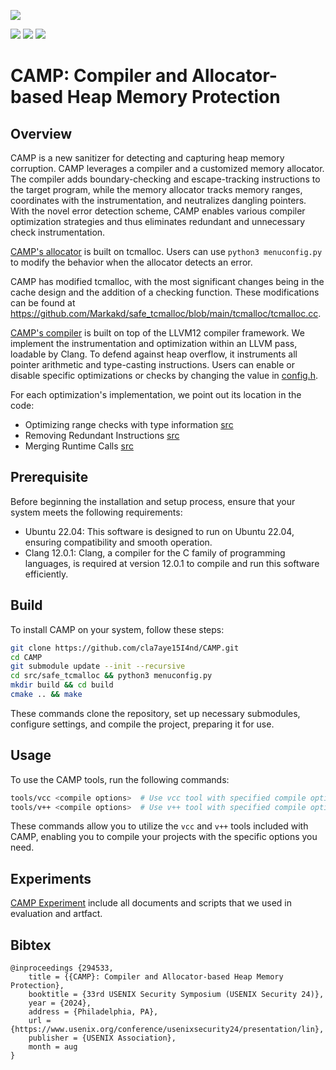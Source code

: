 ![](https://www.usenix.org/sites/default/files/usenix_logo_300x150_neat_2.png)

![](https://secartifacts.github.io/usenixsec2024/usenixbadges-available.png)
![](https://secartifacts.github.io/usenixsec2024/usenixbadges-functional.png)
![](https://secartifacts.github.io/usenixsec2024/usenixbadges-reproduced.png)

# CAMP: Compiler and Allocator-based Heap Memory Protection

## Overview

CAMP is a new sanitizer for detecting and capturing heap memory corruption. CAMP leverages a compiler and a customized memory allocator. The compiler adds boundary-checking and escape-tracking instructions to the target program, while the memory allocator tracks memory ranges, coordinates with the instrumentation, and neutralizes dangling pointers. With the novel error detection scheme, CAMP enables various compiler optimization strategies and thus eliminates redundant and unnecessary check instrumentation.


[CAMP's allocator](https://github.com/Markakd/safe_tcmalloc) is built on tcmalloc. Users can use `python3 menuconfig.py` to modify the behavior when the allocator detects an error.

CAMP has modified tcmalloc, with the most significant changes being in the cache design and the addition of a checking function. These modifications can be found at https://github.com/Markakd/safe_tcmalloc/blob/main/tcmalloc/tcmalloc.cc.

[CAMP's compiler](src/compiler_pass) is built on top of the LLVM12 compiler framework. We implement the instrumentation and optimization within an LLVM pass, loadable by Clang. To defend against heap overflow, it instruments all pointer arithmetic and type-casting instructions. Users can enable or disable specific optimizations or checks by changing the value in [config.h](src/compiler_pass/config.h).

For each optimization's implementation, we point out its location in the code:
- Optimizing range checks with type information [src](src/compiler_pass/Protection.cpp#L548)
- Removing Redundant Instructions [src](src/compiler_pass/Protection.cpp#L993)
- Merging Runtime Calls [src](src/compiler_pass/Protection.cpp#L980)

## Prerequisite

Before beginning the installation and setup process, ensure that your system meets the following requirements:
- Ubuntu 22.04: This software is designed to run on Ubuntu 22.04, ensuring compatibility and smooth operation.
- Clang 12.0.1: Clang, a compiler for the C family of programming languages, is required at version 12.0.1 to compile and run this software efficiently.

## Build

To install CAMP on your system, follow these steps:
```bash
git clone https://github.com/cla7aye15I4nd/CAMP.git
cd CAMP
git submodule update --init --recursive
cd src/safe_tcmalloc && python3 menuconfig.py
mkdir build && cd build 
cmake .. && make 
```
These commands clone the repository, set up necessary submodules, configure settings, and compile the project, preparing it for use.

## Usage

To use the CAMP tools, run the following commands:
```bash
tools/vcc <compile options>  # Use vcc tool with specified compile options
tools/v++ <compile options>  # Use v++ tool with specified compile options
```
These commands allow you to utilize the `vcc` and `v++` tools included with CAMP, enabling you to compile your projects with the specific options you need.

## Experiments

[CAMP Experiment](https://github.com/cla7aye15I4nd/camp-experiment) include all documents and scripts that we used in evaluation and artfact.

## Bibtex
```
@inproceedings {294533,
	title = {{CAMP}: Compiler and Allocator-based Heap Memory Protection},
	booktitle = {33rd USENIX Security Symposium (USENIX Security 24)},
	year = {2024},
	address = {Philadelphia, PA},
	url = {https://www.usenix.org/conference/usenixsecurity24/presentation/lin},
	publisher = {USENIX Association},
	month = aug
}
```

